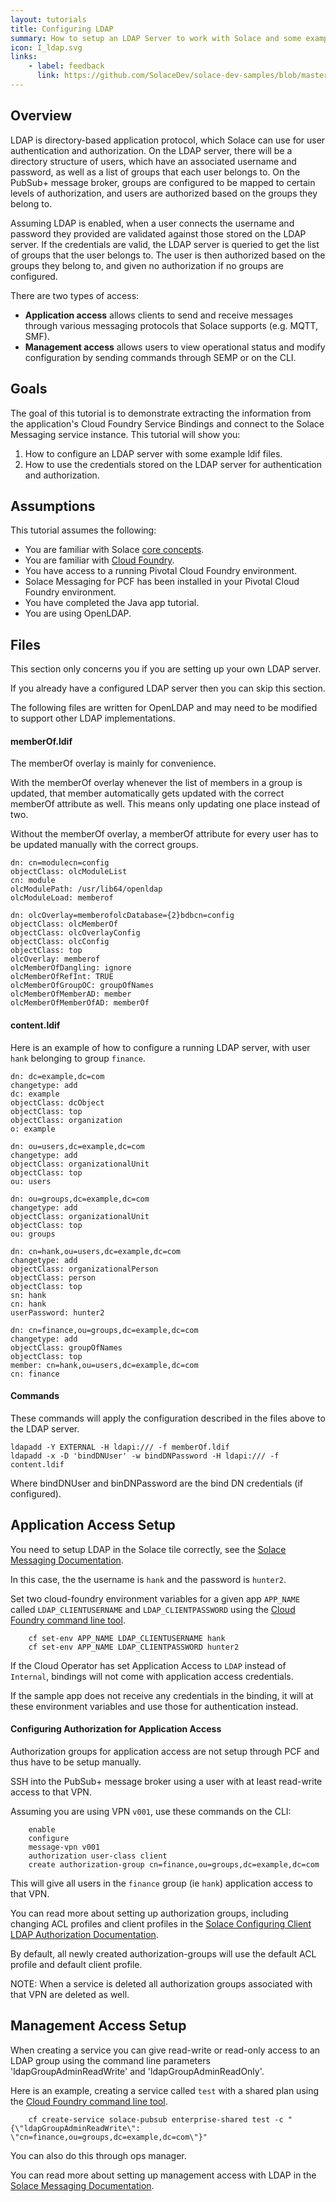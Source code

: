 ```yaml
---
layout: tutorials
title: Configuring LDAP
summary: How to setup an LDAP Server to work with Solace and some examples on how LDAP auth works
icon: I_ldap.svg
links:
    - label: feedback
      link: https://github.com/SolaceDev/solace-dev-samples/blob/master/src/pages/tutorials/cloudfoundry-java/ldap.md
---
```


## Overview

LDAP is directory-based application protocol, which Solace can use for user authentication and authorization.
On the LDAP server, there will be a directory structure of users, which have an associated username and password, as well as a list of groups that each user belongs to.
On the PubSub+ message broker, groups are configured to be mapped to certain levels of authorization, and users are authorized based on the groups they belong to.

Assuming LDAP is enabled, when a user connects the username and password they provided are validated against those stored on the LDAP server.
If the credentials are valid, the LDAP server is queried to get the list of groups that the user belongs to.
The user is then authorized based on the groups they belong to, and given no authorization if no groups are configured.

There are two types of access:

* **Application access** allows clients to send and receive messages through various messaging protocols that Solace supports (e.g. MQTT, SMF).
* **Management access** allows users to view operational status and modify configuration by sending commands through SEMP or on the CLI.

## Goals

The goal of this tutorial is to demonstrate extracting the information from the application's Cloud Foundry Service Bindings and connect to the Solace Messaging service instance.  This tutorial will show you:

1. How to configure an LDAP server with some example ldif files.
1. How to use the credentials stored on the LDAP server for authentication and authorization.

## Assumptions

This tutorial assumes the following:

* You are familiar with Solace [core concepts](https://docs.solace.com/Features/Core-Concepts.htm).
* You are familiar with [Cloud Foundry](https://www.cloudfoundry.org/).
* You have access to a running Pivotal Cloud Foundry environment.
* Solace Messaging for PCF has been installed in your Pivotal Cloud Foundry environment.
* You have completed the Java app tutorial.
* You are using OpenLDAP.

## Files

This section only concerns you if you are setting up your own LDAP server.

If you already have a configured LDAP server then you can skip this section.

The following files are written for OpenLDAP and may need to be modified to support other LDAP implementations.

#### memberOf.ldif

The memberOf overlay is mainly for convenience.

With the memberOf overlay whenever the list of members in a group is updated, that member automatically gets updated with the correct memberOf attribute as well. This means only updating one place instead of two.

Without the memberOf overlay, a memberOf attribute for every user has to be updated manually with the correct groups.

```
dn: cn=modulecn=config
objectClass: olcModuleList
cn: module
olcModulePath: /usr/lib64/openldap
olcModuleLoad: memberof

dn: olcOverlay=memberofolcDatabase={2}bdbcn=config
objectClass: olcMemberOf
objectClass: olcOverlayConfig
objectClass: olcConfig
objectClass: top
olcOverlay: memberof
olcMemberOfDangling: ignore
olcMemberOfRefInt: TRUE
olcMemberOfGroupOC: groupOfNames
olcMemberOfMemberAD: member
olcMemberOfMemberOfAD: memberOf
```

#### content.ldif

Here is an example of how to configure a running LDAP server, with user `hank` belonging to group `finance`.

```
dn: dc=example,dc=com
changetype: add
dc: example
objectClass: dcObject
objectClass: top
objectClass: organization
o: example

dn: ou=users,dc=example,dc=com
changetype: add
objectClass: organizationalUnit
objectClass: top
ou: users

dn: ou=groups,dc=example,dc=com
changetype: add
objectClass: organizationalUnit
objectClass: top
ou: groups

dn: cn=hank,ou=users,dc=example,dc=com
changetype: add
objectClass: organizationalPerson
objectClass: person
objectClass: top
sn: hank
cn: hank
userPassword: hunter2

dn: cn=finance,ou=groups,dc=example,dc=com
changetype: add
objectClass: groupOfNames
objectClass: top
member: cn=hank,ou=users,dc=example,dc=com
cn: finance
```
#### Commands

These commands will apply the configuration described in the files above to the LDAP server.

```
ldapadd -Y EXTERNAL -H ldapi:/// -f memberOf.ldif
ldapadd -x -D 'bindDNUser' -w bindDNPassword -H ldapi:/// -f content.ldif
```

Where bindDNUser and binDNPassword are the bind DN credentials (if configured).

## Application Access Setup

You need to setup LDAP in the Solace tile correctly, see the [Solace Messaging Documentation](https://docs.pivotal.io/solace-messaging/installing.html#optional_ldap_settings).

In this case, the the username is `hank` and the password is `hunter2`.

Set two cloud-foundry environment variables for a given app `APP_NAME` called `LDAP_CLIENTUSERNAME` and `LDAP_CLIENTPASSWORD` using the [Cloud Foundry command line tool](https://docs.cloudfoundry.org/cf-cli/).

```
    cf set-env APP_NAME LDAP_CLIENTUSERNAME hank
    cf set-env APP_NAME LDAP_CLIENTPASSWORD hunter2
```

If the Cloud Operator has set Application Access to `LDAP` instead of `Internal`, bindings will not come with application access credentials.

If the sample app does not receive any credentials in the binding, it will at these environment variables and use those for authentication instead.

#### Configuring Authorization for Application Access

Authorization groups for application access are not setup through PCF and thus have to be setup manually.

SSH into the PubSub+ message broker using a user with at least read-write access to that VPN.

Assuming you are using VPN `v001`, use these commands on the CLI:
```
    enable
    configure
    message-vpn v001
    authorization user-class client
    create authorization-group cn=finance,ou=groups,dc=example,dc=com
```

This will give all users in the `finance` group (ie `hank`) application access to that VPN.

You can read more about setting up authorization groups, including changing ACL profiles and client profiles in the [Solace Configuring Client LDAP Authorization Documentation](https://docs.solace.com/Configuring-and-Managing-Routers/Configuring-LDAP-Groups.htm).

By default, all newly created authorization-groups will use the default ACL profile and default client profile.

NOTE: When a service is deleted all authorization groups associated with that VPN are deleted as well.

## Management Access Setup

When creating a service you can give read-write or read-only access to an LDAP group using the command line parameters 'ldapGroupAdminReadWrite' and 'ldapGroupAdminReadOnly'.

Here is an example, creating a service called `test` with a shared plan using the [Cloud Foundry command line tool](https://docs.cloudfoundry.org/cf-cli/).

```
    cf create-service solace-pubsub enterprise-shared test -c "{\"ldapGroupAdminReadWrite\": \"cn=finance,ou=groups,dc=example,dc=com\"}"
```

You can also do this through ops manager.

You can read more about setting up management access with LDAP in the [Solace Messaging Documentation](https://docs.pivotal.io/solace-messaging/installing.html#optional_management_access).
